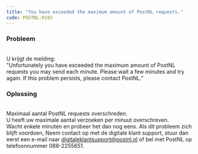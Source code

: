```yaml
---
title: "You have exceeded the maximum amount of PostNL requests."
code: POSTNL-0183
---
```



<p><h3>Probleem</h3><br>U krijgt de melding: <br>"Unfortunately you have exceeded the maximum amount of PostNL requests you may send each minute. Please wait a few minutes and try again. If this problem persists, please contact PostNL."</p><p><h3>Oplossing</h3><br>Maximaal aantal PostNL requests overschreden.<br>U heeft uw maximale aantal verzoeken per minuut overschreven. <br>Wacht enkele minuten en probeer het dan nog eens. Als dit probleem zich blijft voordoen, Neem contact op met de digitale klant support, stuur dan eerst een e-mail naar <a href="mailto:digitaleklantsupport@postnl.nl" class="external-link" rel="nofollow">digitaleklantsupport@postnl.nl</a> of bel met PostNL op telefoonnummer 088-2255651.</p>
